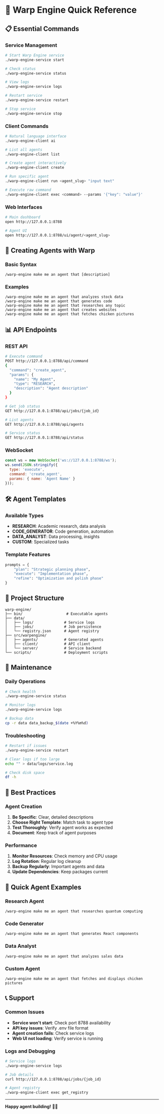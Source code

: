 # 🚀 **Warp Engine Quick Reference**

## 📋 **Essential Commands**

### Service Management
```bash
# Start Warp Engine service
./warp-engine-service start

# Check status
./warp-engine-service status

# View logs
./warp-engine-service logs

# Restart service
./warp-engine-service restart

# Stop service
./warp-engine-service stop
```

### Client Commands
```bash
# Natural language interface
./warp-engine-client ai

# List all agents
./warp-engine-client list

# Create agent interactively
./warp-engine-client create

# Run specific agent
./warp-engine-client run <agent_slug> "input text"

# Execute raw command
./warp-engine-client exec <command> --params '{"key": "value"}'
```

### Web Interfaces
```bash
# Main dashboard
open http://127.0.0.1:8788

# Agent UI
open http://127.0.0.1:8788/ui/agent/<agent_slug>
```

## 🤖 **Creating Agents with Warp**

### Basic Syntax
```
/warp-engine make me an agent that [description]
```

### Examples
```
/warp-engine make me an agent that analyzes stock data
/warp-engine make me an agent that generates code
/warp-engine make me an agent that researches any topic
/warp-engine make me an agent that creates websites
/warp-engine make me an agent that fetches chicken pictures
```

## 📊 **API Endpoints**

### REST API
```bash
# Execute command
POST http://127.0.0.1:8788/api/command
{
  "command": "create_agent",
  "params": {
    "name": "My Agent",
    "type": "RESEARCH",
    "description": "Agent description"
  }
}

# Get job status
GET http://127.0.0.1:8788/api/jobs/{job_id}

# List agents
GET http://127.0.0.1:8788/api/agents

# Service status
GET http://127.0.0.1:8788/api/status
```

### WebSocket
```javascript
const ws = new WebSocket('ws://127.0.0.1:8788/ws');
ws.send(JSON.stringify({
  type: 'execute',
  command: 'create_agent',
  params: { name: 'Agent Name' }
}));
```

## 🛠️ **Agent Templates**

### Available Types
- **RESEARCH**: Academic research, data analysis
- **CODE_GENERATOR**: Code generation, automation
- **DATA_ANALYST**: Data processing, insights
- **CUSTOM**: Specialized tasks

### Template Features
```python
prompts = {
    "plan": "Strategic planning phase",
    "execute": "Implementation phase",
    "refine": "Optimization and polish phase"
}
```

## 📁 **Project Structure**

```
warp-engine/
├── bin/                    # Executable agents
├── data/
│   ├── logs/              # Service logs
│   ├── jobs/              # Job persistence
│   └── registry.json      # Agent registry
├── src/warpengine/
│   ├── agents/            # Generated agents
│   ├── client/            # API client
│   └── server/            # Service backend
└── scripts/               # Deployment scripts
```

## 🔧 **Maintenance**

### Daily Operations
```bash
# Check health
./warp-engine-service status

# Monitor logs
./warp-engine-service logs

# Backup data
cp -r data data_backup_$(date +%Y%m%d)
```

### Troubleshooting
```bash
# Restart if issues
./warp-engine-service restart

# Clear logs if too large
echo "" > data/logs/service.log

# Check disk space
df -h
```

## 🎯 **Best Practices**

### Agent Creation
1. **Be Specific**: Clear, detailed descriptions
2. **Choose Right Template**: Match task to agent type
3. **Test Thoroughly**: Verify agent works as expected
4. **Document**: Keep track of agent purposes

### Performance
1. **Monitor Resources**: Check memory and CPU usage
2. **Log Rotation**: Regular log cleanup
3. **Backup Regularly**: Important agents and data
4. **Update Dependencies**: Keep packages current

## 🚀 **Quick Agent Examples**

### Research Agent
```
/warp-engine make me an agent that researches quantum computing
```

### Code Generator
```
/warp-engine make me an agent that generates React components
```

### Data Analyst
```
/warp-engine make me an agent that analyzes sales data
```

### Custom Agent
```
/warp-engine make me an agent that fetches and displays chicken pictures
```

## 📞 **Support**

### Common Issues
- **Service won't start**: Check port 8788 availability
- **API key issues**: Verify .env file format
- **Agent creation fails**: Check service logs
- **Web UI not loading**: Verify service is running

### Logs and Debugging
```bash
# Service logs
./warp-engine-service logs

# Job details
curl http://127.0.0.1:8788/api/jobs/{job_id}

# Agent registry
./warp-engine-client exec get_registry
```

---

**Happy agent building!** 🤖✨
